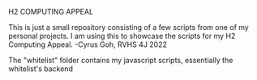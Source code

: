 H2 COMPUTING APPEAL


This is just a small repository consisting of a few scripts from one of my personal projects. I am using this to showcase the scripts for my H2 Computing Appeal.
-Cyrus Goh, RVHS 4J 2022

The "whitelist" folder contains my javascript scripts, essentially the whitelist's backend
